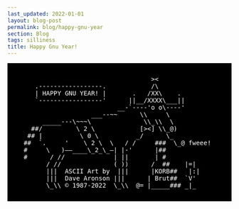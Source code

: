 ```yaml
---
last_updated: 2022-01-01
layout: blog-post
permalink: blog/happy-gnu-year
section: Blog
tags: silliness
title: Happy Gnu Year!
---
```

<pre style="background:black; color: white; padding: 2em">
                                   ><
    .-----------------.            /\
    | HAPPY GNU YEAR! |       .   /XX\    .
    `-----------------'      ||__/XXXX\___||
                          __-`----'o o\----'
                   ___--~~      \\     \
      _____---\~~~\              \\_\\  \
   ##/         \ 2 \            [><] \\_@)
  ## |          \ 0 \          _/      \_
 ##  `.     '    \ 2 \  \   / /     ###  \_@ fweee!
 #     \   )——____\_2_\_—| |-'      |##
 #      / //             | ||       | #
       / //              ( ))      /  ##    |=|
       |||  ASCII Art by  |||      |KORB##   |:|
       |||  Dave Aronson |||      | Brut##  `V'
       \_\\ &copy; 1987-2022  \_\\  @= |_____### _|_
</pre>
